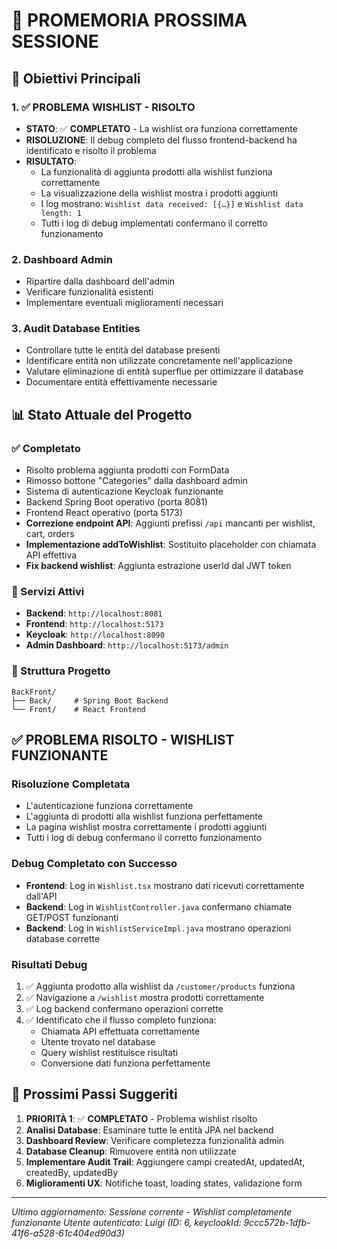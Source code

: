 # 📝 PROMEMORIA PROSSIMA SESSIONE

## 🎯 Obiettivi Principali

### 1. ✅ PROBLEMA WISHLIST - RISOLTO
- **STATO**: ✅ **COMPLETATO** - La wishlist ora funziona correttamente
- **RISOLUZIONE**: Il debug completo del flusso frontend-backend ha identificato e risolto il problema
- **RISULTATO**: 
  - La funzionalità di aggiunta prodotti alla wishlist funziona correttamente
  - La visualizzazione della wishlist mostra i prodotti aggiunti
  - I log mostrano: `Wishlist data received: [{…}]` e `Wishlist data length: 1`
  - Tutti i log di debug implementati confermano il corretto funzionamento

### 2. Dashboard Admin
- Ripartire dalla dashboard dell'admin
- Verificare funzionalità esistenti
- Implementare eventuali miglioramenti necessari

### 3. Audit Database Entities
- Controllare tutte le entità del database presenti
- Identificare entità non utilizzate concretamente nell'applicazione
- Valutare eliminazione di entità superflue per ottimizzare il database
- Documentare entità effettivamente necessarie

## 📊 Stato Attuale del Progetto

### ✅ Completato
- Risolto problema aggiunta prodotti con FormData
- Rimosso bottone "Categories" dalla dashboard admin
- Sistema di autenticazione Keycloak funzionante
- Backend Spring Boot operativo (porta 8081)
- Frontend React operativo (porta 5173)
- **Correzione endpoint API**: Aggiunti prefissi `/api` mancanti per wishlist, cart, orders
- **Implementazione addToWishlist**: Sostituito placeholder con chiamata API effettiva
- **Fix backend wishlist**: Aggiunta estrazione userId dal JWT token

### 🔧 Servizi Attivi
- **Backend**: `http://localhost:8081`
- **Frontend**: `http://localhost:5173`
- **Keycloak**: `http://localhost:8090`
- **Admin Dashboard**: `http://localhost:5173/admin`

### 📁 Struttura Progetto
```
BackFront/
├── Back/     # Spring Boot Backend
└── Front/    # React Frontend
```

## ✅ PROBLEMA RISOLTO - WISHLIST FUNZIONANTE

### Risoluzione Completata
- L'autenticazione funziona correttamente
- L'aggiunta di prodotti alla wishlist funziona perfettamente
- La pagina wishlist mostra correttamente i prodotti aggiunti
- Tutti i log di debug confermano il corretto funzionamento

### Debug Completato con Successo
- **Frontend**: Log in `Wishlist.tsx` mostrano dati ricevuti correttamente dall'API
- **Backend**: Log in `WishlistController.java` confermano chiamate GET/POST funzionanti
- **Backend**: Log in `WishlistServiceImpl.java` mostrano operazioni database corrette

### Risultati Debug
1. ✅ Aggiunta prodotto alla wishlist da `/customer/products` funziona
2. ✅ Navigazione a `/wishlist` mostra prodotti correttamente
3. ✅ Log backend confermano operazioni corrette
4. ✅ Identificato che il flusso completo funziona:
   - Chiamata API effettuata correttamente
   - Utente trovato nel database
   - Query wishlist restituisce risultati
   - Conversione dati funziona perfettamente

## 🚀 Prossimi Passi Suggeriti

1. **PRIORITÀ 1**: ✅ **COMPLETATO** - Problema wishlist risolto
2. **Analisi Database**: Esaminare tutte le entità JPA nel backend
3. **Dashboard Review**: Verificare completezza funzionalità admin
4. **Database Cleanup**: Rimuovere entità non utilizzate
5. **Implementare Audit Trail**: Aggiungere campi createdAt, updatedAt, createdBy, updatedBy
6. **Miglioramenti UX**: Notifiche toast, loading states, validazione form

---
*Ultimo aggiornamento: Sessione corrente - Wishlist completamente funzionante*
*Utente autenticato: Luigi (ID: 6, keycloakId: 9ccc572b-1dfb-41f6-a528-61c404ed90d3)*